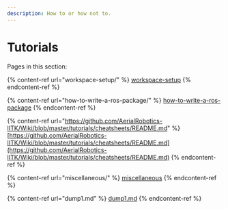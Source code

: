 ```yaml
---
description: How to or how not to.
---
```


# Tutorials

Pages in this section:

{% content-ref url="workspace-setup/" %}
[workspace-setup](workspace-setup/)
{% endcontent-ref %}

{% content-ref url="how-to-write-a-ros-package/" %}
[how-to-write-a-ros-package](how-to-write-a-ros-package/)
{% endcontent-ref %}

{% content-ref url="https://github.com/AerialRobotics-IITK/Wiki/blob/master/tutorials/cheatsheets/README.md" %}
[https://github.com/AerialRobotics-IITK/Wiki/blob/master/tutorials/cheatsheets/README.md](https://github.com/AerialRobotics-IITK/Wiki/blob/master/tutorials/cheatsheets/README.md)
{% endcontent-ref %}

{% content-ref url="miscellaneous/" %}
[miscellaneous](miscellaneous/)
{% endcontent-ref %}

{% content-ref url="dump1.md" %}
[dump1.md](dump1.md)
{% endcontent-ref %}
